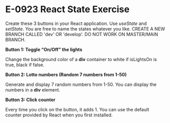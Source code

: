 # E-0923 React State Exercise

Create these 3 buttons in your React application. Use *useState* and *setState*. You are free to name the states whatever you like. CREATE A NEW BRANCH CALLED 'dev' OR 'develop'. DO NOT WORK ON MASTER/MAIN BRANCH.

**Button 1: Toggle “On/Off” the lights**

Change the background color of a **div** container to white if isLightsOn is true, black if false.

**Button 2: Lotto numbers (Random 7 numbers from 1-50)**

Generate and display 7 random numbers from 1-50. You can display the numbers in a **div** element.

**Button 3: Click counter**

Every time you click on the button, it adds 1. You can use the default counter provided by React when you first installed.
